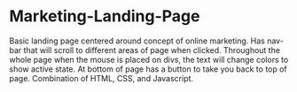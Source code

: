 # Marketing-Landing-Page
Basic landing page centered around concept of online marketing.
Has nav-bar that will scroll to different areas of page when clicked.
Throughout the whole page when the mouse is placed on divs, the text will change colors to show active state.
At bottom of page has a button to take you back to top of page. 
Combination of HTML, CSS, and Javascript.
